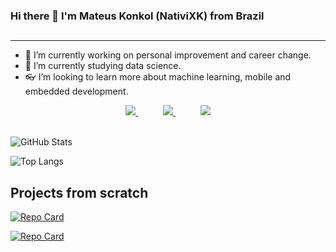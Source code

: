 ### Hi there 👋 I'm Mateus Konkol (NativiXK) from Brazil
## 
<!-- <img src="https://img.shields.io/badge/Python--green">
<img src="https://img.shields.io/badge/Web--red">
<img src="https://img.shields.io/badge/Backend--blue"> -->

---
- 💪 I’m currently working on personal improvement and career change.
- 🌱 I’m currently studying data science.
- 👓 I’m looking to learn more about machine learning, mobile and embedded development.

<div align="center">
    <a href="https://www.linkedin.com/in/mateus-konkol/" target="_blank" style="margin: 20px;">
        <img src="https://img.shields.io/badge/-LinkedIn-%230077B5?style=for-the-badge&logo=linkedin&logoColor=white"/>
    </a>
    <a href="https://www.instagram.com/konkol_m" target="_blank" style="margin: 20px;">
        <img src="https://img.shields.io/badge/-Instagram-%230077?style=for-the-badge&logo=instagram&logoColor=pink"/>
    </a>
    <a href="https://github.com/NativiXK" target="_blank" style="margin: 20px;">
        <img src="https://img.shields.io/badge/GitHub-100000?style=for-the-badge&logo=github&logoColor=white"/>
    </a>
</div>

<br>

![GitHub Stats](https://github-readme-stats.vercel.app/api?username=NativiXK&theme=transparent&bg_color=000&border_color=30A3DC&show_icons=true&icon_color=30A3DC&title_color=E94D5F&text_color=FFF)

![Top Langs](https://github-readme-stats-git-masterrstaa-rickstaa.vercel.app/api/top-langs/?username=NativiXK&layout=compact&bg_color=000&border_color=30A3DC&title_color=E94D5F&text_color=FFF)


## Projects from scratch

[![Repo Card](https://github-readme-stats.vercel.app/api/pin/?username=NativiXK&repo=CoffeeCTRL&bg_color=000&border_color=30A3DC&show_icons=true&icon_color=30A3DC&title_color=E94D5F&text_color=FFF)](https://github.com/NativiXK/CoffeeCTRL)

[![Repo Card](https://github-readme-stats.vercel.app/api/pin/?username=NativiXK&repo=ToDoList&bg_color=000&border_color=30A3DC&show_icons=true&icon_color=30A3DC&title_color=E94D5F&text_color=FFF)](https://github.com/NativiXK/ToDoList)
